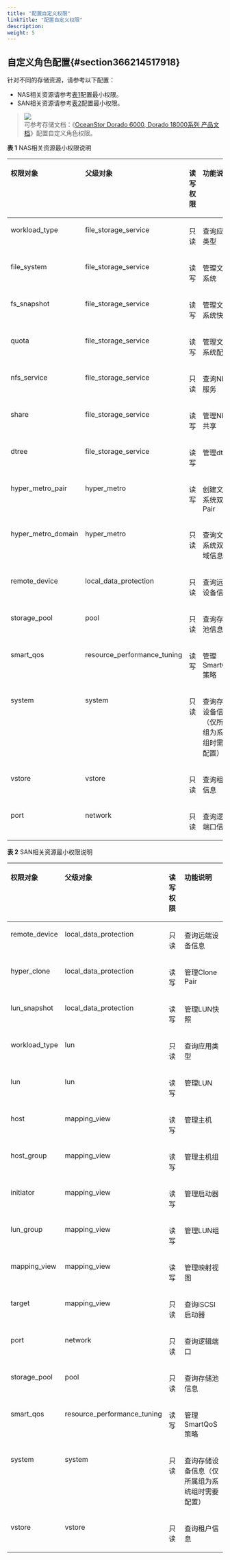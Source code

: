 ```yaml
---
title: "配置自定义权限"
linkTitle: "配置自定义权限"
description: 
weight: 5
---
```


## 自定义角色配置{#section366214517918}

针对不同的存储资源，请参考以下配置：

-   NAS相关资源请参考[表1](#table66121923174916)配置最小权限。
-   SAN相关资源请参考[表2](#table51362243359)配置最小权限。

>![](/css-docs/public_sys-resources/zh-cn/icon-note.gif)  
>可参考存储文档：《[OceanStor Dorado 6000, Dorado 18000系列 产品文档](https://support.huawei.com/hedex/hdx.do?docid=EDOC1100214749&id=ZH-CN_TOPIC_0000001640708705)》配置自定义角色权限。

**表 1**  NAS相关资源最小权限说明

<a name="table66121923174916"></a>
<table><thead align="left"><tr id="row1612162310490"><th class="cellrowborder" valign="top" width="21.967803219678032%" id="mcps1.2.5.1.1"><p id="p166121323144918"><a name="p166121323144918"></a><a name="p166121323144918"></a>权限对象</p>
</th>
<th class="cellrowborder" valign="top" width="29.007099290070997%" id="mcps1.2.5.1.2"><p id="p11559358145215"><a name="p11559358145215"></a><a name="p11559358145215"></a>父级对象</p>
</th>
<th class="cellrowborder" valign="top" width="18.1981801819818%" id="mcps1.2.5.1.3"><p id="p1612102310496"><a name="p1612102310496"></a><a name="p1612102310496"></a>读写权限</p>
</th>
<th class="cellrowborder" valign="top" width="30.826917308269174%" id="mcps1.2.5.1.4"><p id="p861292394912"><a name="p861292394912"></a><a name="p861292394912"></a>功能说明</p>
</th>
</tr>
</thead>
<tbody><tr id="row461218235491"><td class="cellrowborder" valign="top" width="21.967803219678032%" headers="mcps1.2.5.1.1 "><p id="p15800171825819"><a name="p15800171825819"></a><a name="p15800171825819"></a>workload_type</p>
</td>
<td class="cellrowborder" valign="top" width="29.007099290070997%" headers="mcps1.2.5.1.2 "><p id="p028032475815"><a name="p028032475815"></a><a name="p028032475815"></a>file_storage_service</p>
</td>
<td class="cellrowborder" valign="top" width="18.1981801819818%" headers="mcps1.2.5.1.3 "><p id="p1531915352582"><a name="p1531915352582"></a><a name="p1531915352582"></a>只读</p>
</td>
<td class="cellrowborder" valign="top" width="30.826917308269174%" headers="mcps1.2.5.1.4 "><p id="p0741144175820"><a name="p0741144175820"></a><a name="p0741144175820"></a>查询应用类型</p>
</td>
</tr>
<tr id="row15613122317494"><td class="cellrowborder" valign="top" width="21.967803219678032%" headers="mcps1.2.5.1.1 "><p id="p3800518205819"><a name="p3800518205819"></a><a name="p3800518205819"></a>file_system</p>
</td>
<td class="cellrowborder" valign="top" width="29.007099290070997%" headers="mcps1.2.5.1.2 "><p id="p2280824105812"><a name="p2280824105812"></a><a name="p2280824105812"></a>file_storage_service</p>
</td>
<td class="cellrowborder" valign="top" width="18.1981801819818%" headers="mcps1.2.5.1.3 "><p id="p1231973575817"><a name="p1231973575817"></a><a name="p1231973575817"></a>读写</p>
</td>
<td class="cellrowborder" valign="top" width="30.826917308269174%" headers="mcps1.2.5.1.4 "><p id="p774194116586"><a name="p774194116586"></a><a name="p774194116586"></a>管理文件系统</p>
</td>
</tr>
<tr id="row133271317296"><td class="cellrowborder" valign="top" width="21.967803219678032%" headers="mcps1.2.5.1.1 "><p id="p1780031875813"><a name="p1780031875813"></a><a name="p1780031875813"></a>fs_snapshot</p>
</td>
<td class="cellrowborder" valign="top" width="29.007099290070997%" headers="mcps1.2.5.1.2 "><p id="p18280162420586"><a name="p18280162420586"></a><a name="p18280162420586"></a>file_storage_service</p>
</td>
<td class="cellrowborder" valign="top" width="18.1981801819818%" headers="mcps1.2.5.1.3 "><p id="p231983511582"><a name="p231983511582"></a><a name="p231983511582"></a>读写</p>
</td>
<td class="cellrowborder" valign="top" width="30.826917308269174%" headers="mcps1.2.5.1.4 "><p id="p97410411589"><a name="p97410411589"></a><a name="p97410411589"></a>管理文件系统快照</p>
</td>
</tr>
<tr id="row189011018135012"><td class="cellrowborder" valign="top" width="21.967803219678032%" headers="mcps1.2.5.1.1 "><p id="p480091835810"><a name="p480091835810"></a><a name="p480091835810"></a>quota</p>
</td>
<td class="cellrowborder" valign="top" width="29.007099290070997%" headers="mcps1.2.5.1.2 "><p id="p172800244581"><a name="p172800244581"></a><a name="p172800244581"></a>file_storage_service</p>
</td>
<td class="cellrowborder" valign="top" width="18.1981801819818%" headers="mcps1.2.5.1.3 "><p id="p14319133555819"><a name="p14319133555819"></a><a name="p14319133555819"></a>读写</p>
</td>
<td class="cellrowborder" valign="top" width="30.826917308269174%" headers="mcps1.2.5.1.4 "><p id="p127411241155812"><a name="p127411241155812"></a><a name="p127411241155812"></a>管理文件系统配额</p>
</td>
</tr>
<tr id="row184220812291"><td class="cellrowborder" valign="top" width="21.967803219678032%" headers="mcps1.2.5.1.1 "><p id="p1180020187580"><a name="p1180020187580"></a><a name="p1180020187580"></a>nfs_service</p>
</td>
<td class="cellrowborder" valign="top" width="29.007099290070997%" headers="mcps1.2.5.1.2 "><p id="p1828072413585"><a name="p1828072413585"></a><a name="p1828072413585"></a>file_storage_service</p>
</td>
<td class="cellrowborder" valign="top" width="18.1981801819818%" headers="mcps1.2.5.1.3 "><p id="p33197358587"><a name="p33197358587"></a><a name="p33197358587"></a>只读</p>
</td>
<td class="cellrowborder" valign="top" width="30.826917308269174%" headers="mcps1.2.5.1.4 "><p id="p274144165819"><a name="p274144165819"></a><a name="p274144165819"></a>查询NFS服务</p>
</td>
</tr>
<tr id="row1072519161290"><td class="cellrowborder" valign="top" width="21.967803219678032%" headers="mcps1.2.5.1.1 "><p id="p1280051865818"><a name="p1280051865818"></a><a name="p1280051865818"></a>share</p>
</td>
<td class="cellrowborder" valign="top" width="29.007099290070997%" headers="mcps1.2.5.1.2 "><p id="p15280182465811"><a name="p15280182465811"></a><a name="p15280182465811"></a>file_storage_service</p>
</td>
<td class="cellrowborder" valign="top" width="18.1981801819818%" headers="mcps1.2.5.1.3 "><p id="p53191235175817"><a name="p53191235175817"></a><a name="p53191235175817"></a>读写</p>
</td>
<td class="cellrowborder" valign="top" width="30.826917308269174%" headers="mcps1.2.5.1.4 "><p id="p157411141145814"><a name="p157411141145814"></a><a name="p157411141145814"></a>管理NFS共享</p>
</td>
</tr>
<tr id="row8401220142914"><td class="cellrowborder" valign="top" width="21.967803219678032%" headers="mcps1.2.5.1.1 "><p id="p1280021815813"><a name="p1280021815813"></a><a name="p1280021815813"></a>dtree</p>
</td>
<td class="cellrowborder" valign="top" width="29.007099290070997%" headers="mcps1.2.5.1.2 "><p id="p132802024115820"><a name="p132802024115820"></a><a name="p132802024115820"></a>file_storage_service</p>
</td>
<td class="cellrowborder" valign="top" width="18.1981801819818%" headers="mcps1.2.5.1.3 "><p id="p931943517580"><a name="p931943517580"></a><a name="p931943517580"></a>读写</p>
</td>
<td class="cellrowborder" valign="top" width="30.826917308269174%" headers="mcps1.2.5.1.4 "><p id="p197411341165819"><a name="p197411341165819"></a><a name="p197411341165819"></a>管理dtree</p>
</td>
</tr>
<tr id="row6711112282918"><td class="cellrowborder" valign="top" width="21.967803219678032%" headers="mcps1.2.5.1.1 "><p id="p2080031845810"><a name="p2080031845810"></a><a name="p2080031845810"></a>hyper_metro_pair</p>
</td>
<td class="cellrowborder" valign="top" width="29.007099290070997%" headers="mcps1.2.5.1.2 "><p id="p192808245586"><a name="p192808245586"></a><a name="p192808245586"></a>hyper_metro</p>
</td>
<td class="cellrowborder" valign="top" width="18.1981801819818%" headers="mcps1.2.5.1.3 "><p id="p43191435165812"><a name="p43191435165812"></a><a name="p43191435165812"></a>读写</p>
</td>
<td class="cellrowborder" valign="top" width="30.826917308269174%" headers="mcps1.2.5.1.4 "><p id="p18741194155810"><a name="p18741194155810"></a><a name="p18741194155810"></a>创建文件系统双活Pair</p>
</td>
</tr>
<tr id="row1384682811295"><td class="cellrowborder" valign="top" width="21.967803219678032%" headers="mcps1.2.5.1.1 "><p id="p58006183582"><a name="p58006183582"></a><a name="p58006183582"></a>hyper_metro_domain</p>
</td>
<td class="cellrowborder" valign="top" width="29.007099290070997%" headers="mcps1.2.5.1.2 "><p id="p132801524185816"><a name="p132801524185816"></a><a name="p132801524185816"></a>hyper_metro</p>
</td>
<td class="cellrowborder" valign="top" width="18.1981801819818%" headers="mcps1.2.5.1.3 "><p id="p2031983545816"><a name="p2031983545816"></a><a name="p2031983545816"></a>只读</p>
</td>
<td class="cellrowborder" valign="top" width="30.826917308269174%" headers="mcps1.2.5.1.4 "><p id="p107411841175819"><a name="p107411841175819"></a><a name="p107411841175819"></a>查询文件系统双活域信息</p>
</td>
</tr>
<tr id="row1660510710431"><td class="cellrowborder" valign="top" width="21.967803219678032%" headers="mcps1.2.5.1.1 "><p id="p3800151818586"><a name="p3800151818586"></a><a name="p3800151818586"></a>remote_device</p>
</td>
<td class="cellrowborder" valign="top" width="29.007099290070997%" headers="mcps1.2.5.1.2 "><p id="p128092411589"><a name="p128092411589"></a><a name="p128092411589"></a>local_data_protection</p>
</td>
<td class="cellrowborder" valign="top" width="18.1981801819818%" headers="mcps1.2.5.1.3 "><p id="p203196351587"><a name="p203196351587"></a><a name="p203196351587"></a>只读</p>
</td>
<td class="cellrowborder" valign="top" width="30.826917308269174%" headers="mcps1.2.5.1.4 "><p id="p6741164145811"><a name="p6741164145811"></a><a name="p6741164145811"></a>查询远端设备信息</p>
</td>
</tr>
<tr id="row16483417151719"><td class="cellrowborder" valign="top" width="21.967803219678032%" headers="mcps1.2.5.1.1 "><p id="p1680017189584"><a name="p1680017189584"></a><a name="p1680017189584"></a>storage_pool</p>
</td>
<td class="cellrowborder" valign="top" width="29.007099290070997%" headers="mcps1.2.5.1.2 "><p id="p1428012435811"><a name="p1428012435811"></a><a name="p1428012435811"></a>pool</p>
</td>
<td class="cellrowborder" valign="top" width="18.1981801819818%" headers="mcps1.2.5.1.3 "><p id="p15319935185818"><a name="p15319935185818"></a><a name="p15319935185818"></a>只读</p>
</td>
<td class="cellrowborder" valign="top" width="30.826917308269174%" headers="mcps1.2.5.1.4 "><p id="p97410413588"><a name="p97410413588"></a><a name="p97410413588"></a>查询存储池信息</p>
</td>
</tr>
<tr id="row15552195717479"><td class="cellrowborder" valign="top" width="21.967803219678032%" headers="mcps1.2.5.1.1 "><p id="p1680012189585"><a name="p1680012189585"></a><a name="p1680012189585"></a>smart_qos</p>
</td>
<td class="cellrowborder" valign="top" width="29.007099290070997%" headers="mcps1.2.5.1.2 "><p id="p1928072419585"><a name="p1928072419585"></a><a name="p1928072419585"></a>resource_performance_tuning</p>
</td>
<td class="cellrowborder" valign="top" width="18.1981801819818%" headers="mcps1.2.5.1.3 "><p id="p1731923511582"><a name="p1731923511582"></a><a name="p1731923511582"></a>读写</p>
</td>
<td class="cellrowborder" valign="top" width="30.826917308269174%" headers="mcps1.2.5.1.4 "><p id="p874113412581"><a name="p874113412581"></a><a name="p874113412581"></a>管理SmartQoS策略</p>
</td>
</tr>
<tr id="row77444516397"><td class="cellrowborder" valign="top" width="21.967803219678032%" headers="mcps1.2.5.1.1 "><p id="p180021845818"><a name="p180021845818"></a><a name="p180021845818"></a>system</p>
</td>
<td class="cellrowborder" valign="top" width="29.007099290070997%" headers="mcps1.2.5.1.2 "><p id="p32801724145814"><a name="p32801724145814"></a><a name="p32801724145814"></a>system</p>
</td>
<td class="cellrowborder" valign="top" width="18.1981801819818%" headers="mcps1.2.5.1.3 "><p id="p53191357583"><a name="p53191357583"></a><a name="p53191357583"></a>只读</p>
</td>
<td class="cellrowborder" valign="top" width="30.826917308269174%" headers="mcps1.2.5.1.4 "><p id="p13741341175813"><a name="p13741341175813"></a><a name="p13741341175813"></a>查询存储设备信息（仅所属组为系统组时需要配置）</p>
</td>
</tr>
<tr id="row4116121513515"><td class="cellrowborder" valign="top" width="21.967803219678032%" headers="mcps1.2.5.1.1 "><p id="p1280091810589"><a name="p1280091810589"></a><a name="p1280091810589"></a>vstore</p>
</td>
<td class="cellrowborder" valign="top" width="29.007099290070997%" headers="mcps1.2.5.1.2 "><p id="p192806244585"><a name="p192806244585"></a><a name="p192806244585"></a>vstore</p>
</td>
<td class="cellrowborder" valign="top" width="18.1981801819818%" headers="mcps1.2.5.1.3 "><p id="p1231953555810"><a name="p1231953555810"></a><a name="p1231953555810"></a>只读</p>
</td>
<td class="cellrowborder" valign="top" width="30.826917308269174%" headers="mcps1.2.5.1.4 "><p id="p127417412584"><a name="p127417412584"></a><a name="p127417412584"></a>查询租户信息</p>
</td>
</tr>
<tr id="row1041646183410"><td class="cellrowborder" valign="top" width="21.967803219678032%" headers="mcps1.2.5.1.1 "><p id="p1392344963412"><a name="p1392344963412"></a><a name="p1392344963412"></a>port</p>
</td>
<td class="cellrowborder" valign="top" width="29.007099290070997%" headers="mcps1.2.5.1.2 "><p id="p992374916346"><a name="p992374916346"></a><a name="p992374916346"></a>network</p>
</td>
<td class="cellrowborder" valign="top" width="18.1981801819818%" headers="mcps1.2.5.1.3 "><p id="p179231649173415"><a name="p179231649173415"></a><a name="p179231649173415"></a>只读</p>
</td>
<td class="cellrowborder" valign="top" width="30.826917308269174%" headers="mcps1.2.5.1.4 "><p id="p1392334963419"><a name="p1392334963419"></a><a name="p1392334963419"></a>查询逻辑端口信息</p>
</td>
</tr>
</tbody>
</table>

**表 2**  SAN相关资源最小权限说明

<a name="table51362243359"></a>
<table><thead align="left"><tr id="row1613618243354"><th class="cellrowborder" valign="top" width="21.897810218978098%" id="mcps1.2.5.1.1"><p id="p165151535193511"><a name="p165151535193511"></a><a name="p165151535193511"></a>权限对象</p>
</th>
<th class="cellrowborder" valign="top" width="28.95710428957104%" id="mcps1.2.5.1.2"><p id="p24022055195516"><a name="p24022055195516"></a><a name="p24022055195516"></a>父级对象</p>
</th>
<th class="cellrowborder" valign="top" width="18.30816918308169%" id="mcps1.2.5.1.3"><p id="p16515133518352"><a name="p16515133518352"></a><a name="p16515133518352"></a>读写权限</p>
</th>
<th class="cellrowborder" valign="top" width="30.836916308369155%" id="mcps1.2.5.1.4"><p id="p16515335133516"><a name="p16515335133516"></a><a name="p16515335133516"></a>功能说明</p>
</th>
</tr>
</thead>
<tbody><tr id="row13136142417353"><td class="cellrowborder" valign="top" width="21.897810218978098%" headers="mcps1.2.5.1.1 "><p id="p78979195591"><a name="p78979195591"></a><a name="p78979195591"></a>remote_device</p>
</td>
<td class="cellrowborder" valign="top" width="28.95710428957104%" headers="mcps1.2.5.1.2 "><p id="p123961128105915"><a name="p123961128105915"></a><a name="p123961128105915"></a>local_data_protection</p>
</td>
<td class="cellrowborder" valign="top" width="18.30816918308169%" headers="mcps1.2.5.1.3 "><p id="p34361934185916"><a name="p34361934185916"></a><a name="p34361934185916"></a>只读</p>
</td>
<td class="cellrowborder" valign="top" width="30.836916308369155%" headers="mcps1.2.5.1.4 "><p id="p557634013597"><a name="p557634013597"></a><a name="p557634013597"></a>查询远端设备信息</p>
</td>
</tr>
<tr id="row613692413518"><td class="cellrowborder" valign="top" width="21.897810218978098%" headers="mcps1.2.5.1.1 "><p id="p98973193597"><a name="p98973193597"></a><a name="p98973193597"></a>hyper_clone</p>
</td>
<td class="cellrowborder" valign="top" width="28.95710428957104%" headers="mcps1.2.5.1.2 "><p id="p239622875910"><a name="p239622875910"></a><a name="p239622875910"></a>local_data_protection</p>
</td>
<td class="cellrowborder" valign="top" width="18.30816918308169%" headers="mcps1.2.5.1.3 "><p id="p18436153425916"><a name="p18436153425916"></a><a name="p18436153425916"></a>读写</p>
</td>
<td class="cellrowborder" valign="top" width="30.836916308369155%" headers="mcps1.2.5.1.4 "><p id="p1357615400599"><a name="p1357615400599"></a><a name="p1357615400599"></a>管理Clone Pair</p>
</td>
</tr>
<tr id="row213692411351"><td class="cellrowborder" valign="top" width="21.897810218978098%" headers="mcps1.2.5.1.1 "><p id="p889710193599"><a name="p889710193599"></a><a name="p889710193599"></a>lun_snapshot</p>
</td>
<td class="cellrowborder" valign="top" width="28.95710428957104%" headers="mcps1.2.5.1.2 "><p id="p73961928165918"><a name="p73961928165918"></a><a name="p73961928165918"></a>local_data_protection</p>
</td>
<td class="cellrowborder" valign="top" width="18.30816918308169%" headers="mcps1.2.5.1.3 "><p id="p843619345597"><a name="p843619345597"></a><a name="p843619345597"></a>读写</p>
</td>
<td class="cellrowborder" valign="top" width="30.836916308369155%" headers="mcps1.2.5.1.4 "><p id="p55761040155919"><a name="p55761040155919"></a><a name="p55761040155919"></a>管理LUN快照</p>
</td>
</tr>
<tr id="row192988133513"><td class="cellrowborder" valign="top" width="21.897810218978098%" headers="mcps1.2.5.1.1 "><p id="p689711912592"><a name="p689711912592"></a><a name="p689711912592"></a>workload_type</p>
</td>
<td class="cellrowborder" valign="top" width="28.95710428957104%" headers="mcps1.2.5.1.2 "><p id="p83967282593"><a name="p83967282593"></a><a name="p83967282593"></a>lun</p>
</td>
<td class="cellrowborder" valign="top" width="18.30816918308169%" headers="mcps1.2.5.1.3 "><p id="p74361034115914"><a name="p74361034115914"></a><a name="p74361034115914"></a>只读</p>
</td>
<td class="cellrowborder" valign="top" width="30.836916308369155%" headers="mcps1.2.5.1.4 "><p id="p45767402590"><a name="p45767402590"></a><a name="p45767402590"></a>查询应用类型</p>
</td>
</tr>
<tr id="row151368247352"><td class="cellrowborder" valign="top" width="21.897810218978098%" headers="mcps1.2.5.1.1 "><p id="p19897101915917"><a name="p19897101915917"></a><a name="p19897101915917"></a>lun</p>
</td>
<td class="cellrowborder" valign="top" width="28.95710428957104%" headers="mcps1.2.5.1.2 "><p id="p103961428185916"><a name="p103961428185916"></a><a name="p103961428185916"></a>lun</p>
</td>
<td class="cellrowborder" valign="top" width="18.30816918308169%" headers="mcps1.2.5.1.3 "><p id="p11436163410593"><a name="p11436163410593"></a><a name="p11436163410593"></a>读写</p>
</td>
<td class="cellrowborder" valign="top" width="30.836916308369155%" headers="mcps1.2.5.1.4 "><p id="p75764406597"><a name="p75764406597"></a><a name="p75764406597"></a>管理LUN</p>
</td>
</tr>
<tr id="row0136524113514"><td class="cellrowborder" valign="top" width="21.897810218978098%" headers="mcps1.2.5.1.1 "><p id="p989713193592"><a name="p989713193592"></a><a name="p989713193592"></a>host</p>
</td>
<td class="cellrowborder" valign="top" width="28.95710428957104%" headers="mcps1.2.5.1.2 "><p id="p18396828195919"><a name="p18396828195919"></a><a name="p18396828195919"></a>mapping_view</p>
</td>
<td class="cellrowborder" valign="top" width="18.30816918308169%" headers="mcps1.2.5.1.3 "><p id="p34361434145911"><a name="p34361434145911"></a><a name="p34361434145911"></a>读写</p>
</td>
<td class="cellrowborder" valign="top" width="30.836916308369155%" headers="mcps1.2.5.1.4 "><p id="p45763403593"><a name="p45763403593"></a><a name="p45763403593"></a>管理主机</p>
</td>
</tr>
<tr id="row8334715363"><td class="cellrowborder" valign="top" width="21.897810218978098%" headers="mcps1.2.5.1.1 "><p id="p10897131995911"><a name="p10897131995911"></a><a name="p10897131995911"></a>host_group</p>
</td>
<td class="cellrowborder" valign="top" width="28.95710428957104%" headers="mcps1.2.5.1.2 "><p id="p193968286597"><a name="p193968286597"></a><a name="p193968286597"></a>mapping_view</p>
</td>
<td class="cellrowborder" valign="top" width="18.30816918308169%" headers="mcps1.2.5.1.3 "><p id="p164366347595"><a name="p164366347595"></a><a name="p164366347595"></a>读写</p>
</td>
<td class="cellrowborder" valign="top" width="30.836916308369155%" headers="mcps1.2.5.1.4 "><p id="p1257674095914"><a name="p1257674095914"></a><a name="p1257674095914"></a>管理主机组</p>
</td>
</tr>
<tr id="row96239106365"><td class="cellrowborder" valign="top" width="21.897810218978098%" headers="mcps1.2.5.1.1 "><p id="p9897201918592"><a name="p9897201918592"></a><a name="p9897201918592"></a>initiator</p>
</td>
<td class="cellrowborder" valign="top" width="28.95710428957104%" headers="mcps1.2.5.1.2 "><p id="p15396128175913"><a name="p15396128175913"></a><a name="p15396128175913"></a>mapping_view</p>
</td>
<td class="cellrowborder" valign="top" width="18.30816918308169%" headers="mcps1.2.5.1.3 "><p id="p443633465910"><a name="p443633465910"></a><a name="p443633465910"></a>读写</p>
</td>
<td class="cellrowborder" valign="top" width="30.836916308369155%" headers="mcps1.2.5.1.4 "><p id="p1157624025915"><a name="p1157624025915"></a><a name="p1157624025915"></a>管理启动器</p>
</td>
</tr>
<tr id="row1567081723612"><td class="cellrowborder" valign="top" width="21.897810218978098%" headers="mcps1.2.5.1.1 "><p id="p48971019155913"><a name="p48971019155913"></a><a name="p48971019155913"></a>lun_group</p>
</td>
<td class="cellrowborder" valign="top" width="28.95710428957104%" headers="mcps1.2.5.1.2 "><p id="p1539618282592"><a name="p1539618282592"></a><a name="p1539618282592"></a>mapping_view</p>
</td>
<td class="cellrowborder" valign="top" width="18.30816918308169%" headers="mcps1.2.5.1.3 "><p id="p17436113412595"><a name="p17436113412595"></a><a name="p17436113412595"></a>读写</p>
</td>
<td class="cellrowborder" valign="top" width="30.836916308369155%" headers="mcps1.2.5.1.4 "><p id="p125761340175914"><a name="p125761340175914"></a><a name="p125761340175914"></a>管理LUN组</p>
</td>
</tr>
<tr id="row19858131563616"><td class="cellrowborder" valign="top" width="21.897810218978098%" headers="mcps1.2.5.1.1 "><p id="p2897919145918"><a name="p2897919145918"></a><a name="p2897919145918"></a>mapping_view</p>
</td>
<td class="cellrowborder" valign="top" width="28.95710428957104%" headers="mcps1.2.5.1.2 "><p id="p039632818599"><a name="p039632818599"></a><a name="p039632818599"></a>mapping_view</p>
</td>
<td class="cellrowborder" valign="top" width="18.30816918308169%" headers="mcps1.2.5.1.3 "><p id="p14436133412592"><a name="p14436133412592"></a><a name="p14436133412592"></a>读写</p>
</td>
<td class="cellrowborder" valign="top" width="30.836916308369155%" headers="mcps1.2.5.1.4 "><p id="p2057614409591"><a name="p2057614409591"></a><a name="p2057614409591"></a>管理映射视图</p>
</td>
</tr>
<tr id="row1330101243617"><td class="cellrowborder" valign="top" width="21.897810218978098%" headers="mcps1.2.5.1.1 "><p id="p1489741914598"><a name="p1489741914598"></a><a name="p1489741914598"></a>target</p>
</td>
<td class="cellrowborder" valign="top" width="28.95710428957104%" headers="mcps1.2.5.1.2 "><p id="p13396192865919"><a name="p13396192865919"></a><a name="p13396192865919"></a>mapping_view</p>
</td>
<td class="cellrowborder" valign="top" width="18.30816918308169%" headers="mcps1.2.5.1.3 "><p id="p1436103435912"><a name="p1436103435912"></a><a name="p1436103435912"></a>只读</p>
</td>
<td class="cellrowborder" valign="top" width="30.836916308369155%" headers="mcps1.2.5.1.4 "><p id="p457613407592"><a name="p457613407592"></a><a name="p457613407592"></a>查询iSCSI启动器</p>
</td>
</tr>
<tr id="row1197715816362"><td class="cellrowborder" valign="top" width="21.897810218978098%" headers="mcps1.2.5.1.1 "><p id="p98975190599"><a name="p98975190599"></a><a name="p98975190599"></a>port</p>
</td>
<td class="cellrowborder" valign="top" width="28.95710428957104%" headers="mcps1.2.5.1.2 "><p id="p1739662816594"><a name="p1739662816594"></a><a name="p1739662816594"></a>network</p>
</td>
<td class="cellrowborder" valign="top" width="18.30816918308169%" headers="mcps1.2.5.1.3 "><p id="p184361344594"><a name="p184361344594"></a><a name="p184361344594"></a>只读</p>
</td>
<td class="cellrowborder" valign="top" width="30.836916308369155%" headers="mcps1.2.5.1.4 "><p id="p357614075919"><a name="p357614075919"></a><a name="p357614075919"></a>查询逻辑端口</p>
</td>
</tr>
<tr id="row79492130362"><td class="cellrowborder" valign="top" width="21.897810218978098%" headers="mcps1.2.5.1.1 "><p id="p2897101910594"><a name="p2897101910594"></a><a name="p2897101910594"></a>storage_pool</p>
</td>
<td class="cellrowborder" valign="top" width="28.95710428957104%" headers="mcps1.2.5.1.2 "><p id="p8396172895919"><a name="p8396172895919"></a><a name="p8396172895919"></a>pool</p>
</td>
<td class="cellrowborder" valign="top" width="18.30816918308169%" headers="mcps1.2.5.1.3 "><p id="p144369341599"><a name="p144369341599"></a><a name="p144369341599"></a>只读</p>
</td>
<td class="cellrowborder" valign="top" width="30.836916308369155%" headers="mcps1.2.5.1.4 "><p id="p25767405595"><a name="p25767405595"></a><a name="p25767405595"></a>查询存储池信息</p>
</td>
</tr>
<tr id="row813682418355"><td class="cellrowborder" valign="top" width="21.897810218978098%" headers="mcps1.2.5.1.1 "><p id="p389751975918"><a name="p389751975918"></a><a name="p389751975918"></a>smart_qos</p>
</td>
<td class="cellrowborder" valign="top" width="28.95710428957104%" headers="mcps1.2.5.1.2 "><p id="p43961528145919"><a name="p43961528145919"></a><a name="p43961528145919"></a>resource_performance_tuning</p>
</td>
<td class="cellrowborder" valign="top" width="18.30816918308169%" headers="mcps1.2.5.1.3 "><p id="p7436173419597"><a name="p7436173419597"></a><a name="p7436173419597"></a>读写</p>
</td>
<td class="cellrowborder" valign="top" width="30.836916308369155%" headers="mcps1.2.5.1.4 "><p id="p16576114019590"><a name="p16576114019590"></a><a name="p16576114019590"></a>管理SmartQoS策略</p>
</td>
</tr>
<tr id="row91361624183520"><td class="cellrowborder" valign="top" width="21.897810218978098%" headers="mcps1.2.5.1.1 "><p id="p208971519105914"><a name="p208971519105914"></a><a name="p208971519105914"></a>system</p>
</td>
<td class="cellrowborder" valign="top" width="28.95710428957104%" headers="mcps1.2.5.1.2 "><p id="p14396628155920"><a name="p14396628155920"></a><a name="p14396628155920"></a>system</p>
</td>
<td class="cellrowborder" valign="top" width="18.30816918308169%" headers="mcps1.2.5.1.3 "><p id="p114361347597"><a name="p114361347597"></a><a name="p114361347597"></a>只读</p>
</td>
<td class="cellrowborder" valign="top" width="30.836916308369155%" headers="mcps1.2.5.1.4 "><p id="p6576840185916"><a name="p6576840185916"></a><a name="p6576840185916"></a>查询存储设备信息（仅所属组为系统组时需要配置）</p>
</td>
</tr>
<tr id="row837403919498"><td class="cellrowborder" valign="top" width="21.897810218978098%" headers="mcps1.2.5.1.1 "><p id="p4897171917591"><a name="p4897171917591"></a><a name="p4897171917591"></a>vstore</p>
</td>
<td class="cellrowborder" valign="top" width="28.95710428957104%" headers="mcps1.2.5.1.2 "><p id="p13396182805917"><a name="p13396182805917"></a><a name="p13396182805917"></a>vstore</p>
</td>
<td class="cellrowborder" valign="top" width="18.30816918308169%" headers="mcps1.2.5.1.3 "><p id="p34371334165916"><a name="p34371334165916"></a><a name="p34371334165916"></a>只读</p>
</td>
<td class="cellrowborder" valign="top" width="30.836916308369155%" headers="mcps1.2.5.1.4 "><p id="p12576164017592"><a name="p12576164017592"></a><a name="p12576164017592"></a>查询租户信息</p>
</td>
</tr>
</tbody>
</table>

